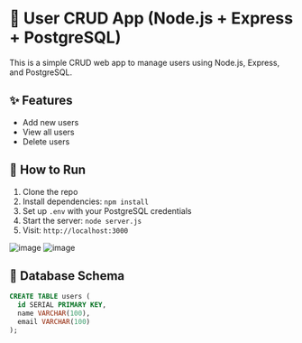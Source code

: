 # 👥 User CRUD App (Node.js + Express + PostgreSQL)

This is a simple CRUD web app to manage users using Node.js, Express, and PostgreSQL.

## ✨ Features
- Add new users
- View all users
- Delete users


## 🚀 How to Run

1. Clone the repo
2. Install dependencies: `npm install`
3. Set up `.env` with your PostgreSQL credentials
4. Start the server: `node server.js`
5. Visit: `http://localhost:3000`
   
![image](https://github.com/user-attachments/assets/7901dd9c-d097-40f7-a8a2-52261b221cb5)
![image](https://github.com/user-attachments/assets/6041622b-a071-4b7b-ab0a-f2eaefaf676d)

## 🧪 Database Schema

```sql
CREATE TABLE users (
  id SERIAL PRIMARY KEY,
  name VARCHAR(100),
  email VARCHAR(100)
);

